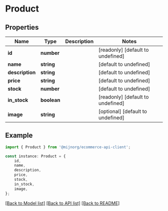 # Product


## Properties

Name | Type | Description | Notes
------------ | ------------- | ------------- | -------------
**id** | **number** |  | [readonly] [default to undefined]
**name** | **string** |  | [default to undefined]
**description** | **string** |  | [default to undefined]
**price** | **string** |  | [default to undefined]
**stock** | **number** |  | [default to undefined]
**in_stock** | **boolean** |  | [readonly] [default to undefined]
**image** | **string** |  | [optional] [default to undefined]

## Example

```typescript
import { Product } from '@mijnorg/ecommerce-api-client';

const instance: Product = {
    id,
    name,
    description,
    price,
    stock,
    in_stock,
    image,
};
```

[[Back to Model list]](../README.md#documentation-for-models) [[Back to API list]](../README.md#documentation-for-api-endpoints) [[Back to README]](../README.md)
